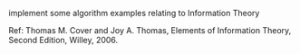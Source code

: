 ﻿implement some algorithm examples relating to Information Theory


Ref: Thomas M. Cover and Joy A. Thomas, Elements of Information Theory, Second Edition, Willey, 2006.